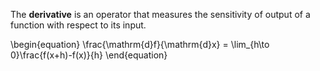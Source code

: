 The **derivative** is an operator that measures the sensitivity of output of a function with respect to its input.

\begin{equation}
\frac{\mathrm{d}f}{\mathrm{d}x} = \lim_{h\to 0}\frac{f(x+h)-f(x)}{h}
\end{equation}
